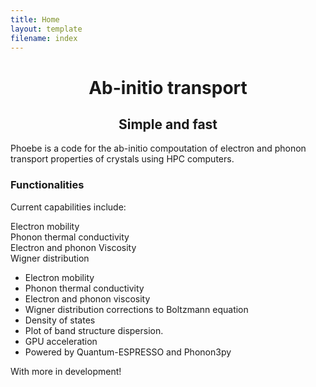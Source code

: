 ```yaml
---
title: Home
layout: template
filename: index
---
```


<head>
<style>
h1 {text-align: center;}
h2 {text-align: center;}

/*  SECTIONS  */
.section {
	clear: both;
	padding: 0px;
	margin: 0px;
}

/*  COLUMN SETUP  */
.col {
	display: block;
	float:left;
	margin: 1% 0 1% 1.6%;
}
.col:first-child { margin-left: 0; }

/*  GROUPING  */
.group:before,
.group:after { content:""; display:table; }
.group:after { clear:both;}
.group { zoom:1; /* For IE 6/7 */ }

/*  GRID OF TWO  */
.span_2_of_2 {
	width: 100%;
}
.span_1_of_2 {
	width: 49.2%;
}

/*  GO FULL WIDTH AT LESS THAN 480 PIXELS */

@media only screen and (max-width: 480px) {
	.col { 
		margin: 1% 0 1% 0%;
	}
}

@media only screen and (max-width: 480px) {
	.span_2_of_2, .span_1_of_2 { width: 100%; }
}


</style>
</head>

<h1> Ab-initio transport </h1>
<h2> Simple and fast </h2>

Phoebe is a code for the ab-initio compoutation of electron and phonon transport properties of crystals using HPC computers.


### Functionalities


Current capabilities include:

<div class="section group">
  <div class="col span_1_of_2">
    Electron mobility
  </div>
  <div class="col span_1_of_2">
    Phonon thermal conductivity
  </div>  
</div>

<div class="section group">
  <div class="col span_1_of_2">
    Electron and phonon Viscosity
  </div>
  <div class="col span_1_of_2">
    Wigner distribution
  </div>  
</div>


<ul>
<li> Electron mobility</li>
<li> Phonon thermal conductivity</li>
<li> Electron and phonon viscosity</li>
<li> Wigner distribution corrections to Boltzmann equation</li>
<li> Density of states</li>
<li> Plot of band structure dispersion.</li>
<li> GPU acceleration</li>
<li> Powered by Quantum-ESPRESSO and Phonon3py</li>
</ul>


With more in development!

